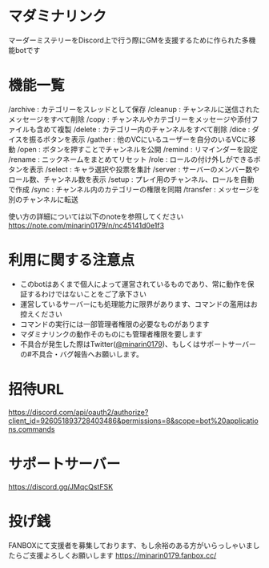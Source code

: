 # マダミナリンク
マーダーミステリーをDiscord上で行う際にGMを支援するために作られた多機能botです

# 機能一覧
/archive : カテゴリーをスレッドとして保存
/cleanup : チャンネルに送信されたメッセージをすべて削除
/copy : チャンネルやカテゴリーをメッセージや添付ファイルも含めて複製
/delete : カテゴリー内のチャンネルをすべて削除
/dice : ダイスを振るボタンを表示
/gather : 他のVCにいるユーザーを自分のいるVCに移動
/open : ボタンを押すことでチャンネルを公開
/remind : リマインダーを設定
/rename : ニックネームをまとめてリセット
/role : ロールの付け外しができるボタンを表示
/select : キャラ選択や投票を集計
/server : サーバーのメンバー数やロール数、チャンネル数を表示
/setup : プレイ用のチャンネル、ロールを自動で作成
/sync : チャンネル内のカテゴリーの権限を同期
/transfer : メッセージを別のチャンネルに転送

使い方の詳細については以下のnoteを参照してください
https://note.com/minarin0179/n/nc45141d0e1f3 

# 利用に関する注意点
- このbotはあくまで個人によって運営されているものであり、常に動作を保証するわけではないことをご了承下さい
- 運営しているサーバーにも処理能力に限界があります、コマンドの濫用はお控えください
- コマンドの実行には一部管理者権限の必要なものがあります
- マダミナリンクの動作そのものにも管理者権限を要します
- 不具合が発生した際はTwitter([@minarin0179](https://twitter.com/minarin0179))、もしくはサポートサーバーの#不具合・バグ報告へお願いします。

# 招待URL
https://discord.com/api/oauth2/authorize?client_id=926051893728403486&permissions=8&scope=bot%20applications.commands

# サポートサーバー
https://discord.gg/JMqcQstFSK

# 投げ銭
FANBOXにて支援者を募集しております、もし余裕のある方がいらっしゃいましたらご支援よろしくお願いします
https://minarin0179.fanbox.cc/
